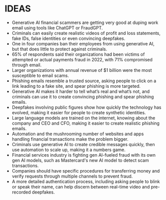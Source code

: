 # IDEAS
* Generative AI financial scammers are getting very good at duping work email using tools like ChatGPT or FraudGPT.
* Criminals can easily create realistic videos of profit and loss statements, fake IDs, false identities or even convincing deepfakes.
* One in four companies ban their employees from using generative AI, but that does little to protect against criminals.
* 65% of respondents said their organizations had been victims of attempted or actual payments fraud in 2022, with 71% compromised through email.
* Larger organizations with annual revenue of $1 billion were the most susceptible to email scams.
* Phishing emails resemble a trusted source, asking people to click on a link leading to a fake site, and spear phishing is more targeted.
* Generative AI makes it harder to tell what’s real and what’s not, and criminals can use it to create convincing phishing and spear phishing emails.
* Deepfakes involving public figures show how quickly the technology has evolved, making it easier for people to create synthetic identities.
* Large language models are trained on the internet, knowing about the company and CEO and CFO, making it easier to create realistic phishing emails.
* Automation and the mushrooming number of websites and apps handling financial transactions make the problem bigger.
* Criminals use generative AI to create credible messages quickly, then use automation to scale up, making it a numbers game.
* Financial services industry is fighting gen AI-fueled fraud with its own gen AI models, such as Mastercard's new AI model to detect scam transactions.
* Companies should have specific procedures for transferring money and verify requests through multiple channels to prevent fraud.
* A more detailed authentication process, including asking people to blink or speak their name, can help discern between real-time video and pre-recorded deepfakes.
